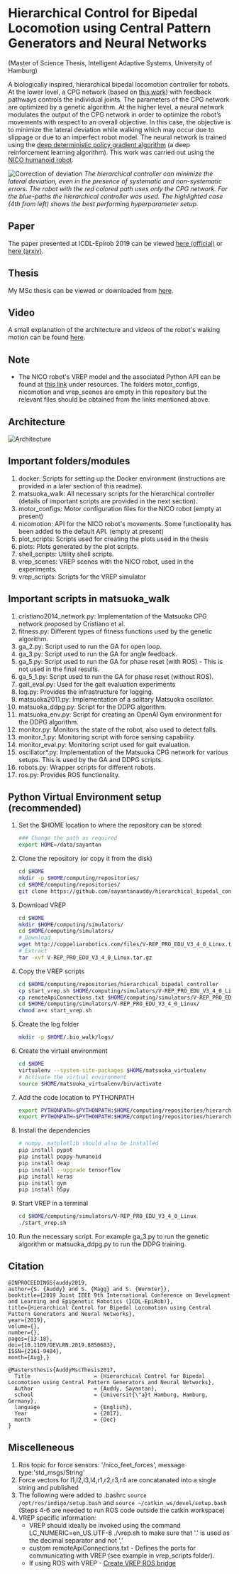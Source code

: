 # Hierarchical Control for Bipedal Locomotion using Central Pattern Generators and Neural Networks
(Master of Science Thesis, Intelligent Adaptive Systems, University of Hamburg)

A biologically inspired, hierarchical bipedal locomotion controller for robots. At the lower level, a CPG
network (based on [this work](https://link.springer.com/chapter/10.1007/978-3-319-03413-3_39)) with feedback pathways controls the individual joints. The parameters
of the CPG network are optimized by a genetic algorithm. At the higher level, a
neural network modulates the output of the CPG network in order to optimize the
robot’s movements with respect to an overall objective. In this case, the objective
is to minimize the lateral deviation while walking which may occur due to slippage or due to an imperfect robot model. The neural network is trained
using the [deep deterministic policy gradient algorithm](https://arxiv.org/pdf/1509.02971.pdf) (a deep reinforcement learning algorithm). This work was carried out using the [NICO humanoid robot](https://www.inf.uni-hamburg.de/en/inst/ab/wtm/research/neurobotics/nico.html). 

![Correction of deviation](WalkingPatterns_paper.png)
*The hierarchical controller can minimize the lateral deviation, even in the presence of systematic and non-systematic errors. The robot with the red colored path uses only the CPG network. For the blue-paths the hierarchical controller was used. The highlighted case (4th from left) shows the best performing hyperparameter setup.*

## Paper

The paper presented at ICDL-Epirob 2019 can be viewed [here (official)](https://ieeexplore.ieee.org/document/8850683) or [here (arxiv)](https://arxiv.org/abs/1909.00732).

## Thesis

My MSc thesis can be viewed or downloaded from [here](http://edoc.sub.uni-hamburg.de/informatik/volltexte/2018/237/).

## Video

A small explanation of the architecture and videos of the robot's walking motion can be found [here](https://www.youtube.com/watch?v=4c64rKhj72E).

## Note

* The NICO robot's VREP model and the associated Python API can be found at [this link](https://www.inf.uni-hamburg.de/en/inst/ab/wtm/research/neurobotics/nico.html) under resources. The folders motor_configs, nicomotion and vrep_scenes are empty in this repository but the relevant files should be obtained from the links mentioned above.

## Architecture

![Architecture](ArchitectureDetail_corrected.svg)

## Important folders/modules

1. docker: Scripts for setting up the Docker environment (instructions are provided in a later section of this readme).
2. matsuoka_walk: All necessary scripts for the hierarchical controller (details of important scripts are provided in the next section).
3. motor_configs: Motor configuration files for the NICO robot (empty at present)
4. nicomotion: API for the NICO robot's movements. Some functionality has been added to the default API. (empty at present)
5. plot_scripts: Scripts used for creating the plots used in the thesis
6. plots: Plots generated by the plot scripts.
7. shell_scripts: Utility shell scripts.
8. vrep_scenes: VREP scenes with the NICO robot, used in the experiments.
9. vrep_scripts: Scripts for the VREP simulator

## Important scripts in matsuoka_walk

1. cristiano2014_network.py: Implementation of the Matsuoka CPG network proposed by Cristiano et al.
2. fitness.py: Different types of fitness functions used by the genetic algorithm.
3. ga_2.py: Script used to run the GA for open loop.
4. ga_3.py: Script used to run the GA for angle feedback.
5. ga_5.py: Script used to run the GA for phase reset (with ROS) - This is not used in the final results.
6. ga_5_1.py: Script used to run the GA for phase reset (without ROS).
7. gait_eval.py: Used for the gait evaluation experiments
8. log.py: Provides the infrastructure for logging.
9. matsuoka2011.py: Implementation of a solitary Matsuoka oscillator.
10. matsuoka_ddpg.py: Script for the DDPG algorithm.
11. matsuoka_env.py: Script for creating an OpenAI Gym environment for the DDPG algorithm.
12. monitor.py: Monitors the state of the robot, also used to detect falls.
13. monitor_1.py: Monitoring script with force sensing capability.
14. monitor_eval.py: Monitoring script used for gait evaluation.
15. oscillator*.py: Implementation of the Matsuoka CPG network for various setups. This is used by the GA and DDPG scripts.
16. robots.py: Wrapper scripts for different robots.
17. ros.py: Provides ROS functionality.


## Python Virtual Environment setup (recommended)

1. Set the $HOME location to where the repository can be stored:

    ```bash
    ### Change the path as required
    export HOME=/data/sayantan
    ```

2. Clone the repository (or copy it from the disk)

    ```bash
    cd $HOME
    mkdir -p $HOME/computing/repositories/
    cd $HOME/computing/repositories/
    git clone https://github.com/sayantanauddy/hierarchical_bipedal_controller.git
    ```

3. Download VREP

    ```bash
    cd $HOME
    mkdir $HOME/computing/simulators/
    cd $HOME/computing/simulators/
    # Download
    wget http://coppeliarobotics.com/files/V-REP_PRO_EDU_V3_4_0_Linux.tar.gz
    # Extract
    tar -xvf V-REP_PRO_EDU_V3_4_0_Linux.tar.gz
    ```

3. Copy the VREP scripts

    ```bash
    cd $HOME/computing/repositories/hierarchical_bipedal_controller
    cp start_vrep.sh $HOME/computing/simulators/V-REP_PRO_EDU_V3_4_0_Linux/
    cp remoteApiConnections.txt $HOME/computing/simulators/V-REP_PRO_EDU_V3_4_0_Linux/
    cd $HOME/computing/simulators/V-REP_PRO_EDU_V3_4_0_Linux/
    chmod a+x start_vrep.sh
    ```

4. Create the log folder

    ```bash
    mkdir -p $HOME/.bio_walk/logs/
    ```

5. Create the virtual environment

    ```bash
    cd $HOME
    virtualenv --system-site-packages $HOME/matsuoka_virtualenv
    # Activate the virtual environment
    source $HOME/matsuoka_virtualenv/bin/activate
    ```

6. Add the code location to PYTHONPATH

    ```bash
    export PYTHONPATH=$PYTHONPATH:$HOME/computing/repositories/hierarchical_bipedal_controller/nicomotion
    export PYTHONPATH=$PYTHONPATH:$HOME/computing/repositories/hierarchical_bipedal_controller
    ```

7. Install the dependencies

    ```bash
    # numpy, matplotlib should also be installed
    pip install pypot
    pip install poppy-humanoid
    pip install deap
    pip install --upgrade tensorflow
    pip install keras
    pip install gym
    pip install h5py
    ```

8. Start VREP in a terminal

    ```bash
    cd $HOME/computing/simulators/V-REP_PRO_EDU_V3_4_0_Linux
    ./start_vrep.sh
    ```

9. Run the necessary script. For example ga_3.py to run the genetic algorithm or matsuoka_ddpg.py to run the DDPG training.

## Citation

    @INPROCEEDINGS{auddy2019,
    author={S. {Auddy} and S. {Magg} and S. {Wermter}},
    booktitle={2019 Joint IEEE 9th International Conference on Development and Learning and Epigenetic Robotics (ICDL-EpiRob)},
    title={Hierarchical Control for Bipedal Locomotion using Central Pattern Generators and Neural Networks},
    year={2019},
    volume={},
    number={},
    pages={13-18},
    doi={10.1109/DEVLRN.2019.8850683},
    ISSN={2161-9484},
    month={Aug},}

    @Mastersthesis{AuddyMscThesis2017,
      Title                    = {Hierarchical Control for Bipedal Locomotion using Central Pattern Generators and Neural Networks},
      Author                   = {Auddy, Sayantan},
      school                   = {Universit{\"a}t Hamburg, Hamburg, Germany},
      language                 = {English},
      Year                     = {2017},
      month                    = {Dec}
    }

## Miscelleneous
1. Ros topic for force sensors: '/nico_feet_forces', message type:'std_msgs/String'
2. Force vectors for l1,l2,l3,l4,r1,r2,r3,r4 are concatanated into a single string and published
3. The following were added to .bashrc `source /opt/ros/indigo/setup.bash` and `source ~/catkin_ws/devel/setup.bash`
(Steps 4-6 are needed to run ROS code outside the catkin workspace)
4. VREP specific information:
    * VREP should ideally be invoked using the command LC_NUMERIC=en_US.UTF-8 ./vrep.sh to make sure that '.' is used as the decimal separator and not ','
    * custom remoteApiConnections.txt - Defines the ports for communicating with VREP (see example in vrep_scripts folder).
    * If using ROS with VREP - [Create VREP ROS bridge](http://www.coppeliarobotics.com/helpFiles/en/rosTutorialIndigo.htm)
    

